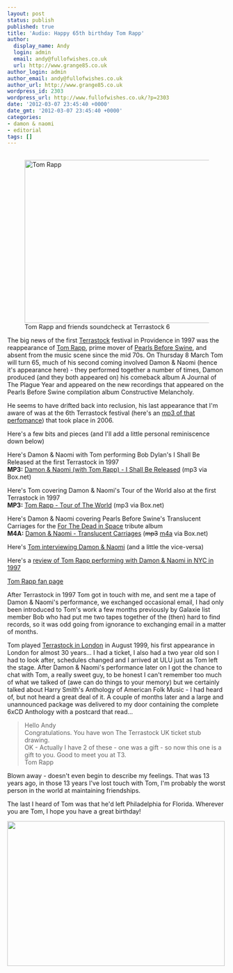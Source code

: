 ```yaml
---
layout: post
status: publish
published: true
title: 'Audio: Happy 65th birthday Tom Rapp'
author:
  display_name: Andy
  login: admin
  email: andy@fullofwishes.co.uk
  url: http://www.grange85.co.uk
author_login: admin
author_email: andy@fullofwishes.co.uk
author_url: http://www.grange85.co.uk
wordpress_id: 2303
wordpress_url: http://www.fullofwishes.co.uk/?p=2303
date: '2012-03-07 23:45:40 +0000'
date_gmt: '2012-03-07 23:45:40 +0000'
categories:
- damon & naomi
- editorial
tags: []
---
```

<p><figure class="caption aligncenter"><br />
<a href="http://www.flickr.com/photos/mnoble/145358820/" title="Tom Rapp by bikewobble, on Flickr"><img src="http://www.fullofwishes.co.uk/wp/wp-content/uploads/2012/03/145358820_c678a5cc7e.jpg" width="500" height="375" alt="Tom Rapp"></a><br />
<figcaption class="caption-text">Tom Rapp and friends soundcheck at Terrastock 6</figcaption></figure></p>
<p>The big news of the first <a href="http://www.terrascope.co.uk/terrastockpages/terrastock.html">Terrastock</a> festival in Providence in 1997 was the reappearance of <a href="http://en.wikipedia.org/wiki/Tom_Rapp">Tom Rapp</a>, prime mover of <a href="http://www.terrascope.co.uk/MyBackPages/Pearls_Before_Swine.htm">Pearls Before Swine</a>, and absent from the music scene since the mid 70s. On Thursday 8 March Tom will turn 65, much of his second coming involved Damon & Naomi (hence it's appearance here) - they performed together a number of times, Damon produced (and they both appeared on) his comeback album <span class="removed_link" title="http://db.fullofwishes.co.uk/discography/album/116/">A Journal of The Plague Year</span> and appeared on the new recordings that appeared on the Pearls Before Swine compilation album <span class="removed_link" title="http://db.fullofwishes.co.uk/discography/album/115/">Constructive Melancholy</span>.</p>
<p>He seems to have drifted back into reclusion, his last appearance that I'm aware of was at the 6th Terrastock festival (here's an <a href="http://www.abunai.com/t6/TomRapp.mp3">mp3 of that perfomance</a>) that took place in 2006. </p>
<p>Here's a few bits and pieces (and I'll add a little personal reminiscence down below)</p>
<p>Here's Damon & Naomi with Tom performing Bob Dylan's I Shall Be Released at the first Terrastock in 1997<br />
<strong>MP3:</strong> <a href="http://www.box.com/s/hm7qcugzb5psmydedq48">Damon & Naomi (with Tom Rapp) - I Shall Be Released</a> (mp3 via Box.net)</p>
<p>Here's Tom covering Damon & Naomi's Tour of the World also at the first Terrastock in 1997<br />
<strong>MP3:</strong> <a href="http://www.box.com/shared/8su1nj8un1">Tom Rapp - Tour of The World</a> (mp3 via Box.net)</p>
<p>Here's Damon & Naomi covering Pearls Before Swine's Translucent Carriages for the <a href="/database/release/for-the-dead-in-space/">For The Dead in Space</a> tribute album<br />
<strong>M4A:</strong> <a href="http://www.box.com/s/zvathzhfytyrfox2zu9f">Damon & Naomi - Translucent Carriages</a> (<del datetime="2012-03-08T10:22:59+00:00">mp3</del> <ins datetime="2012-03-08T10:22:59+00:00">m4a</ins> via Box.net)</p>
<p>Here's <a href="http://web.archive.org/web/20091101095413/http://www.damonandnaomi.com:80/interviews/magnetinterview.html">Tom interviewing Damon & Naomi</a> (and a little the vice-versa)</p>
<p>Here's a <a href="http://members.chello.nl/cvanderlely/pearls/articles/nytreview.html">review of Tom Rapp performing with Damon & Naomi in NYC in 1997</a></p>
<p><a href="http://members.chello.nl/cvanderlely/pearls.html">Tom Rapp fan page</a></p>
<p>After Terrastock in 1997 Tom got in touch with me, and sent me a tape of Damon & Naomi's performance, we exchanged occasional email,  I had only been introduced to Tom's work a few months previously by Galaxie list member Bob who had put me two tapes together of the (then) hard to find records, so it was odd going from ignorance to exchanging email in a matter of months.</p>
<p>Tom played <a href="http://members.chello.nl/cvanderlely/pearls/articles/terra.html">Terrastock in London</a> in August 1999, his first appearance in London for almost 30 years... I had a ticket, I also had a two year old son I had to look after, schedules changed and I arrived at ULU just as Tom left the stage. After Damon & Naomi's performance later on I got the chance to chat with Tom, a really sweet guy, to be honest I can't remember too much of what we talked of (awe can do things to your memory) but we certainly talked about Harry Smith's Anthology of American Folk Music - I had heard of, but not heard a great deal of it. A couple of months later and a large and unannounced package was delivered to my door containing the complete 6xCD Anthology with a postcard that read...</p>
<blockquote><p>
Hello Andy<br />
Congratulations. You have won The Terrastock UK ticket stub drawing.<br />
OK - Actually I have 2 of these - one was a gift - so now this one is a gift to you. Good to meet you at T3.<br />
Tom Rapp
</p></blockquote>
<p>Blown away - doesn't even begin to describe my feelings. That was 13 years ago, in those 13 years I've lost touch with Tom, I'm probably the worst person in the world at maintaining friendships.</p>
<p>The last I heard of Tom was that he'd left Philadelphia for Florida. Wherever you are Tom, I hope you have a great birthday!</p>
<p><img src="http://www.fullofwishes.co.uk/wp/wp-content/uploads/2012/03/Photo-on-2012-03-04-at-22.45-500x333.jpg" alt="" title="Anthology of American Folk Music" width="500" height="333" class="aligncenter size-medium wp-image-2322" /></p>
